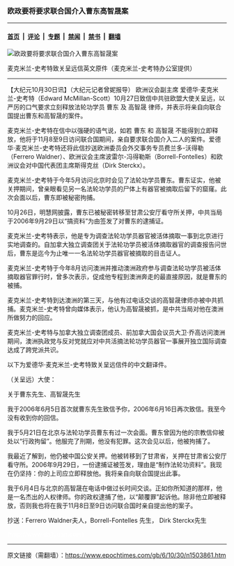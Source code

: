 ### 欧政要将要求联合国介入曹东高智晟案

---

#### [首页](../../../..?n1503861) &nbsp;|&nbsp; [评论](../../../../../epoch-comment?n1503861) &nbsp;|&nbsp; [专题](../../../../../epoch-special?n1503861) &nbsp;|&nbsp; [禁闻](../../../../../epoch-news?n1503861) &nbsp;|&nbsp; [禁书](../../../../../books?n1503861) &nbsp;|&nbsp; [翻墙](https://github.com/gfw-breaker/nogfw/blob/master/README.md?n1503861)


<div><img alt="欧政要将要求联合国介入曹东高智晟案" class="attachment-djy_600_400 size-djy_600_400 wp-post-image" src="https://i.epochtimes.com/assets/uploads/2006/10/610300852381676-450x637.jpg"/>
<div class="caption">
 <p>
  麦克米兰-史考特致关呈远信英文原件（麦克米兰-史考特办公室提供）
 </p>
</div></div><hr/><div class="post_content" id="artbody" itemprop="articleBody">
 <!-- article content begin -->
 <p>
  【大纪元10月30日讯】（大纪元记者曾妮报导）
  <ok href="https://www.epochtimes.com/gb/tag/%E6%AC%A7%E6%B4%B2%E8%AE%AE%E4%BC%9A%E5%89%AF%E4%B8%BB%E5%B8%AD.html">
   欧洲议会副主席
  </ok>
  爱德华‧麦克米兰-史考特（Edward McMillan-Scott）10月27日致信中共驻欧盟大使关呈远，以严厉的口气要求立刻释放法轮功学员
  <ok href="https://www.epochtimes.com/gb/tag/%E6%9B%B9%E4%B8%9C.html">
   曹东
  </ok>
  及
  <ok href="https://www.epochtimes.com/gb/tag/%E9%AB%98%E6%99%BA%E6%99%9F.html">
   高智晟
  </ok>
  律师，并表示将亲自向联合国提出曹东和高智晟的案件。
 </p>
 <p>
  麦克米兰-史考特在信中以强硬的语气说，如若
  <ok href="https://www.epochtimes.com/gb/tag/%E6%9B%B9%E4%B8%9C.html">
   曹东
  </ok>
  和
  <ok href="https://www.epochtimes.com/gb/tag/%E9%AB%98%E6%99%BA%E6%99%9F.html">
   高智晟
  </ok>
  不能得到立即释放，他将于11月8至9日访问联合国期间，亲自要求联合国介入二人的案件。爱德华‧麦克米兰-史考特还将此信抄送欧洲委员会外交事务专员费兰多-沃得勒（Ferrero Waldner）、欧洲议会主席波雷尔-冯得勒斯（Borrell-Fontelles）和欧洲议会对中国代表团主席斯得克丝（Dirk Sterckx）。
 </p>
 <p>
  麦克米兰-史考特于今年5月访问北京时会见了法轮功学员曹东。曹东证实，他被关押期间，曾亲眼看见另一名法轮功学员的尸体上有器官被摘取后留下的窟窿。此次会面以后，曹东即被秘密拘捕。
 </p>
 <p>
  10月26日，明慧网披露，曹东已被秘密转移至甘肃公安厅看守所关押，中共当局于2006年9月29日以“搞资料”为由签发了对曹东的逮捕证。
 </p>
 <p>
  麦克米兰-史考特表示，他是专为调查法轮功学员器官被活体摘取一事到北京进行实地调查的。自加拿大独立调查团关于法轮功学员被活体摘取器官的调查报告问世后，曹东是迄今为止唯一一名法轮功学员器官被摘取的目击证人。
 </p>
 <p>
  麦克米兰-史考特于今年8月访问澳洲并推动澳洲政府参与调查法轮功学员被活体摘取器官罪行时，曾多次表示，促成他专程到澳洲奔走的最直接原因，就是曹东的被捕。
 </p>
 <p>
  麦克米兰-史考特到达澳洲的第三天，与他有过电话交谈的高智晟律师亦被中共抓捕。麦克米兰-史考特曾向媒体表示，他认为高智晟被抓，是中共当局对他在澳洲所做努力的回应。
 </p>
 <p>
  麦克米兰-史考特与加拿大独立调查团成员、前加拿大国会议员大卫‧乔高访问澳洲期间，澳洲执政党与反对党就应对中共活摘法轮功学员器官一事展开独立国际调查达成了跨党派共识。
 </p>
 <p>
  以下为爱德华‧麦克米兰-史考特致关呈远信件的中文翻译件。
 </p>
 <p>
  （关呈远）大使：
 </p>
 <p>
  关于曹东先生、高智晟先生
 </p>
 <p>
  我于2006年6月5日首次就曹东先生致信予你，2006年6月16日再次致信。我至今没有收到你的回信。
 </p>
 <p>
  我于5月21日在北京与法轮功学员曹东有过一次会面。曹东曾因为他的宗教信仰被处以“行政拘留”。他服完了刑期，他没有犯罪。这次会见以后，他被拘捕了。
 </p>
 <p>
  我最近了解到，他仍被中国公安关押。他被转移到了甘肃省，关押在甘肃省公安厅看守所。2006年9月29日，一份逮捕证被签发，理由是“制作法轮功资料”。我现在仍坚持：你的上司应立即释放他。我将亲自向联合国提出此事。
 </p>
 <p>
  我于6月4日与北京的高智晟在电话中做过长时间交谈。正如你所知道的那样，他是一名杰出的人权律师。你的政权逮捕了他，以“颠覆罪”起诉他。除非他立即被释放，否则我也将在我于11月8日至9日访问联合国时亲自提出他的案子。
 </p>
 <p>
  抄送：Ferrero Waldner夫人，Borrell-Fontelles 先生， Dirk Sterckx先生
 </p>
 <p>
  <font color="#ffffff">
   (http://www.dajiyuan.com)
  </font>
 </p>
 <!-- article content end -->
 <div id="below_article_ad">
 </div>
</div>


---

原文链接（需翻墙）：https://www.epochtimes.com/gb/6/10/30/n1503861.htm